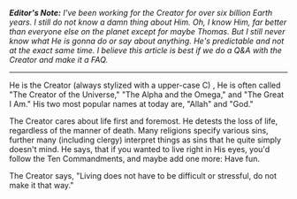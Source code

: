 _**Editor's Note:**  I've been working for the Creator for over six billion Earth years.  I still do not know a damn thing about Him.  Oh, I know Him, far better than everyone else on the planet except for maybe Thomas.  But I still never know what He is gonna do or say about anything.  He's predictable and not at the exact same time.  I believe this article is best if we do a Q&A with the Creator and make it a FAQ._ 
***

He is the Creator (always stylized with a upper-case C) , He is often called "The Creator of the Universe," "The Alpha and the Omega," and "The Great I Am."  His two most popular names at today are, "Allah" and "God."

The Creator cares about life first and foremost.  He detests the loss of life, regardless of the manner of death.  Many religions specify various sins, further many (including clergy) interpret things as sins that he quite simply doesn't mind.  He says, that if you wanted to live right in His eyes, you'd follow the Ten Commandments, and maybe add one more: Have fun.

The Creator says, "Living does not have to be difficult or stressful, do not make it that way."